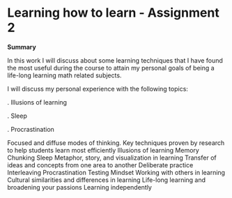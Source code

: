 # Learning how to learn - Assignment 2

**Summary**

In this work I will discuss about some learning techniques that I have found the most useful during the course to attain my personal goals of being a life-long learning math related subjects.

I will discuss my personal experience with the following topics:

. Illusions of learning

. Sleep

. Procrastination


Focused and diffuse modes of thinking.
Key techniques proven by research to help students learn most efficiently
Illusions of learning
Memory
Chunking
Sleep
Metaphor, story, and visualization in learning
Transfer of ideas and concepts from one area to another
Deliberate practice
Interleaving
Procrastination
Testing
Mindset
Working with others in learning
Cultural similarities and differences in learning
Life-long learning and broadening your passions
Learning independently

